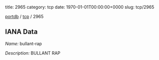 title: 2965
category: tcp
date: 1970-01-01T00:00:00+0000
slug: tcp/2965

[portdb](/) / [tcp](/category/tcp.html) / 2965


## IANA Data

_Name:_ bullant-rap

_Description:_ BULLANT RAP

